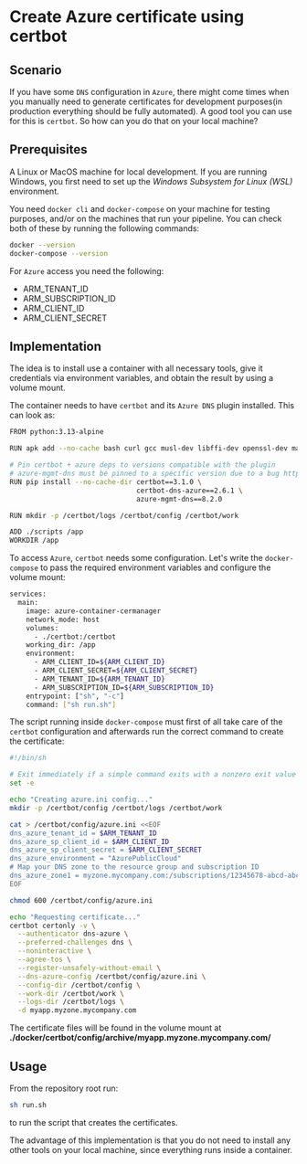 # Create Azure certificate using certbot

## Scenario

If you have some `DNS` configuration in `Azure`, there might come times when you manually need to generate certificates for development purposes(in production everything should be fully automated). A good tool you can use for this is `certbot`. So how can you do that on your local machine?

## Prerequisites

A Linux or MacOS machine for local development. If you are running Windows, you first need to set up the *Windows Subsystem for Linux (WSL)* environment.

You need `docker cli` and `docker-compose` on your machine for testing purposes, and/or on the machines that run your pipeline.
You can check both of these by running the following commands:
```sh
docker --version
docker-compose --version
```

For `Azure` access you need the following:
- ARM_TENANT_ID
- ARM_SUBSCRIPTION_ID
- ARM_CLIENT_ID
- ARM_CLIENT_SECRET

## Implementation
The idea is to install use a container with all necessary tools, give it credentials via environment variables, and obtain the result by using a volume mount.

The container needs to have `certbot` and its `Azure DNS` plugin installed. This can look as:
```sh
FROM python:3.13-alpine

RUN apk add --no-cache bash curl gcc musl-dev libffi-dev openssl-dev make linux-headers

# Pin certbot + azure deps to versions compatible with the plugin
# azure-mgmt-dns must be pinned to a specific version due to a bug https://github.com/certbot/certbot/issues/10367
RUN pip install --no-cache-dir certbot==3.1.0 \
                               certbot-dns-azure==2.6.1 \
                               azure-mgmt-dns==8.2.0

RUN mkdir -p /certbot/logs /certbot/config /certbot/work

ADD ./scripts /app
WORKDIR /app
```
To access `Azure`, `certbot` needs some configuration. Let's write the `docker-compose` to pass the required environment variables and configure the volume mount:
```sh
services:
  main:
    image: azure-container-cermanager
    network_mode: host
    volumes:
      - ./certbot:/certbot
    working_dir: /app
    environment:
      - ARM_CLIENT_ID=${ARM_CLIENT_ID}
      - ARM_CLIENT_SECRET=${ARM_CLIENT_SECRET}
      - ARM_TENANT_ID=${ARM_TENANT_ID}
      - ARM_SUBSCRIPTION_ID=${ARM_SUBSCRIPTION_ID}
    entrypoint: ["sh", "-c"]
    command: ["sh run.sh"]
```
The script running inside `docker-compose` must first of all take care of the `certbot` configuration and afterwards run the correct command to create the certificate:
```sh
#!/bin/sh

# Exit immediately if a simple command exits with a nonzero exit value
set -e

echo "Creating azure.ini config..."
mkdir -p /certbot/config /certbot/logs /certbot/work

cat > /certbot/config/azure.ini <<EOF
dns_azure_tenant_id = $ARM_TENANT_ID
dns_azure_sp_client_id = $ARM_CLIENT_ID
dns_azure_sp_client_secret = $ARM_CLIENT_SECRET
dns_azure_environment = "AzurePublicCloud"
# Map your DNS zone to the resource group and subscription ID
dns_azure_zone1 = myzone.mycompany.com:/subscriptions/12345678-abcd-abcd-abcd-123456789012/resourceGroups/myRresourceGroup
EOF

chmod 600 /certbot/config/azure.ini

echo "Requesting certificate..."
certbot certonly -v \
  --authenticator dns-azure \
  --preferred-challenges dns \
  --noninteractive \
  --agree-tos \
  --register-unsafely-without-email \
  --dns-azure-config /certbot/config/azure.ini \
  --config-dir /certbot/config \
  --work-dir /certbot/work \
  --logs-dir /certbot/logs \
  -d myapp.myzone.mycompany.com
```
The certificate files will be found in the volume mount at **./docker/certbot/config/archive/myapp.myzone.mycompany.com/**

## Usage

From the repository root run:
```sh
sh run.sh
```
to run the script that creates the certificates.

The advantage of this implementation is that you do not need to install any other tools on your local machine, since everything runs inside a container.
